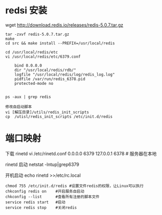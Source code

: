 # redsi 安装
wget http://download.redis.io/releases/redis-5.0.7.tar.gz

    tar -zxvf redis-5.0.7.tar.gz
    make 
    cd src && make install --PREFIX=/usr/local/redis

    cd /usr/local/redis/etc
    vi /usr/local/redis/etc/6379.conf

        bind 0.0.0.0
        dir "/usr/local/redis/rdb/"
        logfile "/usr/local/redis/log/redis_log.log"
        pidfile /var/run/redis_6378.pid
        protected-mode no
     

    ps -aux | grep redis
    
    修改自启动脚本
    vi [解压目录]/utils/redis_init_scripts
    cp  /utisl/redis_init_scripts /etc/init.d/redis


# 端口映射
下载 rinetd
vi /etc/rinetd.conf
0.0.0.0 6379 127.0.0.1 6378 # 服务器在本地

rinetd 启动
netstat -lntup|grep6379

开机启动
    echo rinetd >>/etc/rc.local
    
    chmod 755 /etc/init.d/redis #设置文件redis的权限，让Linux可以执行
    chkconfig redis on    #开启服务自启动
    chkconfig --list      #查看所有注册的脚本文件
    service redis start   #启动
    service redis stop    #关闭redis








